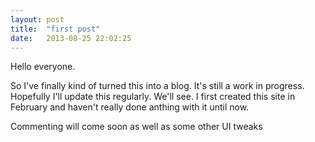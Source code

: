 ```yaml
---
layout: post
title:  "first post"
date:   2013-08-25 22:02:25
---
```



Hello everyone.  

So I've finally kind of turned this into a blog.  It's still a work in progress.  Hopefully I'll update this regularly.  We'll see.  I first created this site in February and haven't really done anthing with it until now.

Commenting will come soon as well as some other UI tweaks

